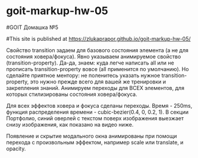 # goit-markup-hw-05

#GOIT Домашка №5

#This site is published at https://zlukaprapor.github.io/goit-markup-hw-05/

Свойство transition задаем для базового состояния элемента (а не для состояния ховера/фокуса).
Явно указываем анимируемое свойство (transition-property). Да-да, знаем: куда легче написать all или не прописать transition-property вовсе (all применится по умолчанию). Но сделайте приятное ментору: не поленитесь указать нужное transition-property, это нужно прежде всего для вашей же тренировки и закрепления знаний.
Анимируем переходы для ВСЕХ элементов, для которых стилизированы состояния ховера/фокуса.

Для всех эффектов ховера и фокуса сделаны переходы. Время - 250ms, функция распределения времени - cubic-bezier(0.4, 0, 0.2, 1).
В секции Портфолио, синий оверлей с текстом поверх изображения выезжает снизу изображения, как показано на видео ниже.

Появление и скрытие модального окна анимированы при помощи перехода с произвольным эффектом, например scale или translate, и opacity.
